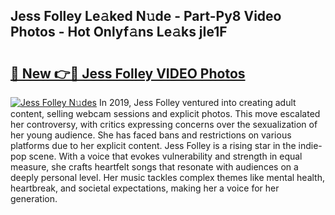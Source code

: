## Jess Folley Le𝚊ked N𝚞de - Part-Py8 Video Photos - Hot Onlyf𝚊ns Le𝚊ks jIe1F

# <h2><a href="http://ab5939.deff.icu/?id=Jess+Folley">🔗 New 👉🔴 Jess Folley VIDEO Photos</a></h2>

[![Jess Folley N𝚞des](https://i.imgur.com/rIISA9y.gif)](http://ab5939.deff.icu/?id=Jess+Folley)
In 2019, Jess Folley ventured into creating adult content, selling webcam sessions and explicit photos. This move escalated her controversy, with critics expressing concerns over the sexualization of her young audience. She has faced bans and restrictions on various platforms due to her explicit content. Jess Folley is a rising star in the indie-pop scene. With a voice that evokes vulnerability and strength in equal measure, she crafts heartfelt songs that resonate with audiences on a deeply personal level. Her music tackles complex themes like mental health, heartbreak, and societal expectations, making her a voice for her generation.
